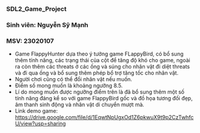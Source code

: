### SDL2_Game_Project
### Sinh viên: Nguyễn Sỹ Mạnh 
### MSV: 23020107
  * Game FlappyHunter dựa theo ý tưởng game FLappyBird, có bổ sung thêm tính năng, các trạng thái của cột để tăng độ khó cho game, ngoài ra còn thêm các threats ở các ống và súng cho nhân vật đi diệt threats và đi qua ống và bổ sung thêm phép bổ trợ tăng tốc cho nhân vật. 
  * Người chơi cũng có thể đổi nhân vật nếu muốn.
  * Điểm số mong muốn là khoảng ngưỡng 8.5.
  * Lí do mong muốn được ngưỡng điểm trên là đã bổ sung thêm một số tính năng đáng kể so với game FlappyBird gốc và đồ họa tương đối đẹp, âm thanh sinh động và nhân vật di chuyển mượt mà.
  * Link demo game: https://drive.google.com/file/d/1EqwtNpUgxOd1Z6pkwuX9t9p2CzTwhfcU/view?usp=sharing

